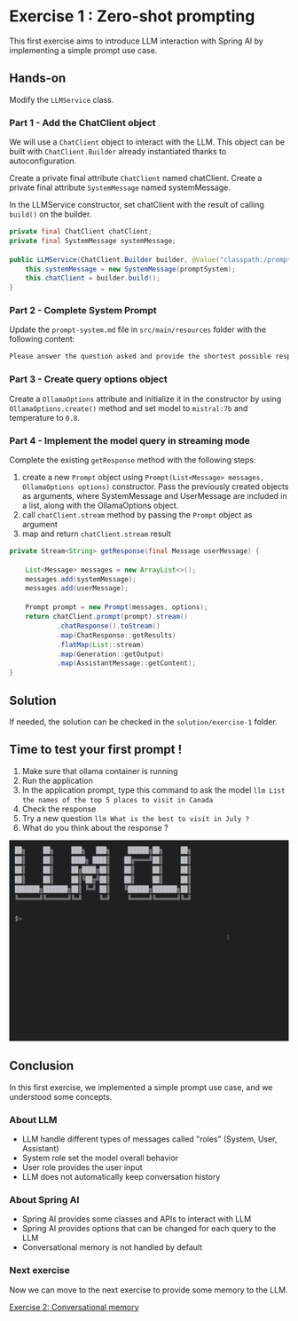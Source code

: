 # Exercise 1 : Zero-shot prompting

This first exercise aims to introduce LLM interaction with Spring AI by implementing a simple prompt use case.

## Hands-on

Modify the `LLMService` class.

### Part 1 - Add the ChatClient object

We will use a `ChatClient` object to interact with the LLM. This object can be built with `ChatClient.Builder` already instantiated thanks to autoconfiguration.

Create a private final attribute `ChatClient` named chatClient.
Create a private final attribute `SystemMessage` named systemMessage.

In the LLMService constructor, set chatClient with the result of calling `build()` on the builder.

```java
private final ChatClient chatClient;
private final SystemMessage systemMessage;

public LLMService(ChatClient.Builder builder, @Value("classpath:/prompt-system.md") Resource promptSystem) {
    this.systemMessage = new SystemMessage(promptSystem);
    this.chatClient = builder.build();
}
```

### Part 2 - Complete System Prompt

Update the `prompt-system.md` file in `src/main/resources` folder with the following content:

```markdown
Please answer the question asked and provide the shortest possible response without extra text nor line-breaks, using formal English language.
```

### Part 3 - Create query options object

Create a `OllamaOptions` attribute and initialize it in the constructor by using `OllamaOptions.create()` method and set model to `mistral:7b` and temperature to `0.8`.

### Part 4 - Implement the model query in streaming mode

Complete the existing `getResponse` method with the following steps:

1. create a new `Prompt` object using `Prompt(List<Message> messages, OllamaOptions options)` constructor. Pass the previously created objects as arguments, where SystemMessage and UserMessage are included in a list, along with the OllamaOptions object.
2. call `chatClient.stream` method by passing the `Prompt` object as argument
3. map and return `chatClient.stream` result

```java
private Stream<String> getResponse(final Message userMessage) {

    List<Message> messages = new ArrayList<>();
    messages.add(systemMessage);
    messages.add(userMessage);
    
    Prompt prompt = new Prompt(messages, options);
    return chatClient.prompt(prompt).stream()
            .chatResponse().toStream()
            .map(ChatResponse::getResults)
            .flatMap(List::stream)
            .map(Generation::getOutput)
            .map(AssistantMessage::getContent);
}
```

## Solution

If needed, the solution can be checked in the `solution/exercise-1` folder.

## Time to test your first prompt !

1. Make sure that ollama container is running
2. Run the application
3. In the application prompt, type this command to ask the model `llm List the names of the top 5 places to visit in Canada`
4. Check the response
5. Try a new question `llm What is the best to visit in July ?`
6. What do you think about the response ?

![Prompt animation](images/demo-exercise-1.gif)

## Conclusion

In this first exercise, we implemented a simple prompt use case, and we understood some concepts.

### About LLM

- LLM handle different types of messages called "roles" (System, User, Assistant)
- System role set the model overall behavior
- User role provides the user input
- LLM does not automatically keep conversation history

### About Spring AI

- Spring AI provides some classes and APIs to interact with LLM
- Spring AI provides options that can be changed for each query to the LLM
- Conversational memory is not handled by default

### Next exercise

Now we can move to the next exercise to provide some memory to the LLM.

[Exercise 2: Conversational memory](exercise-2.md)